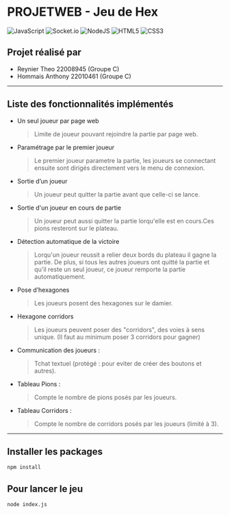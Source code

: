 # PROJETWEB - Jeu de Hex
![JavaScript](https://img.shields.io/badge/javascript-%23323330.svg?style=for-the-badge&logo=javascript&logoColor=%23F7DF1E)
![Socket.io](https://img.shields.io/badge/Socket.io-black?style=for-the-badge&logo=socket.io&badgeColor=010101)
![NodeJS](https://img.shields.io/badge/node.js-6DA55F?style=for-the-badge&logo=node.js&logoColor=white)
![HTML5](https://img.shields.io/badge/html5-%23E34F26.svg?style=for-the-badge&logo=html5&logoColor=white)
![CSS3](https://img.shields.io/badge/css3-%231572B6.svg?style=for-the-badge&logo=css3&logoColor=white)


## Projet réalisé par

- Reynier Theo 22008945 (Groupe C)
- Hommais Anthony 22010461 (Groupe C)

---

## Liste des fonctionnalités implémentés

- Un seul joueur par page web
    > Limite de joueur pouvant rejoindre la partie par page web.

- Paramétrage par le premier joueur
    > Le premier joueur parametre la partie, les joueurs se connectant ensuite sont dirigés directement vers le menu de connexion.

- Sortie d’un joueur
    > Un joueur peut quitter la partie avant que celle-ci se lance.

- Sortie d'un joueur en cours de partie
    > Un joueur peut aussi quitter la partie lorqu'elle est en cours.Ces pions resteront sur le plateau.

- Détection automatique de la victoire
    > Lorqu'un joueur reussit a relier deux bords du plateau il gagne la partie.
    > De plus, si tous les autres joueurs ont quitté la partie et qu'il reste un seul joueur, ce joueur remporte la partie automatiquement.

- Pose d’hexagones
    > Les joueurs posent des hexagones sur le damier.

- Hexagone corridors
    > Les joueurs peuvent poser des "corridors", des voies à sens unique. (Il faut au minimum poser 3 corridors pour gagner)

- Communication des joueurs :
    > Tchat textuel (protégé : pour eviter de créer des boutons et autres).

- Tableau Pions :
    > Compte le nombre de pions posés par les joueurs.

- Tableau Corridors : 
    > Compte le nombre de corridors posés par les joueurs (limité à 3).

---

## Installer les packages
```bash
npm install
```

## Pour lancer le jeu 
```bash
node index.js
```
